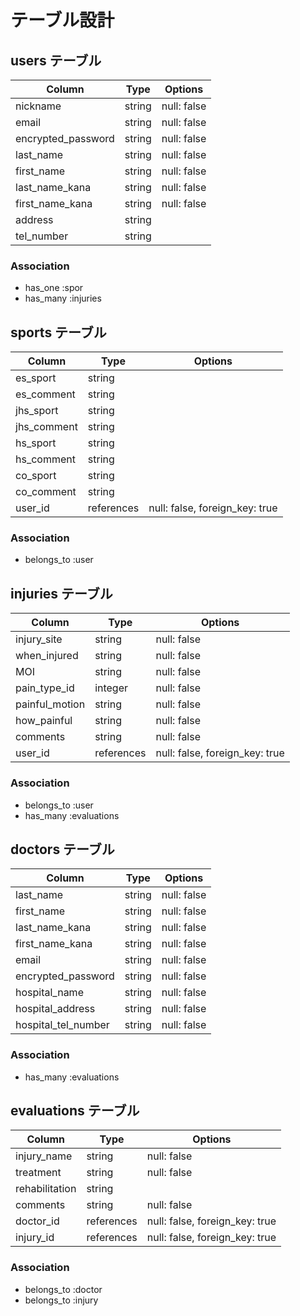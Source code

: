 # テーブル設計

## users テーブル

| Column             | Type   | Options     |
| ------------------ | ------ | ----------- |
| nickname           | string | null: false |
| email              | string | null: false |
| encrypted_password | string | null: false |
| last_name          | string | null: false |
| first_name         | string | null: false |
| last_name_kana     | string | null: false |
| first_name_kana    | string | null: false |
| address            | string |             |
| tel_number         | string |             |


### Association

- has_one :spor
- has_many :injuries


## sports テーブル

| Column            | Type       | Options                        |
| ----------------- | ---------- | ------------------------------ |
| es_sport          | string     |                                |
| es_comment        | string     |                                |
| jhs_sport         | string     |                                |
| jhs_comment       | string     |                                |
| hs_sport          | string     |                                |
| hs_comment        | string     |                                |
| co_sport          | string     |                                |
| co_comment        | string     |                                |
| user_id           | references | null: false, foreign_key: true |

### Association

- belongs_to :user

## injuries テーブル

| Column             | Type       | Options                        |
| ------------------ | ---------- | ------------------------------ |
| injury_site        | string     | null: false                    |
| when_injured       | string     | null: false                    |
| MOI                | string     | null: false                    |
| pain_type_id       | integer    | null: false                    |
| painful_motion     | string     | null: false                    |
| how_painful        | string     | null: false                    |
| comments           | string     | null: false                    |
| user_id            | references | null: false, foreign_key: true |

### Association

- belongs_to :user
- has_many :evaluations


## doctors テーブル

| Column              | Type   | Options     |
| ------------------- | ------ | ----------- |
| last_name           | string | null: false |
| first_name          | string | null: false |
| last_name_kana      | string | null: false |
| first_name_kana     | string | null: false |
| email               | string | null: false |
| encrypted_password  | string | null: false |
| hospital_name       | string | null: false |
| hospital_address    | string | null: false |
| hospital_tel_number | string | null: false |

### Association

- has_many :evaluations


## evaluations テーブル

| Column             | Type       | Options                        |
| ------------------ | ---------- | ------------------------------ |  
| injury_name        | string     | null: false                    |
| treatment          | string     | null: false                    |
| rehabilitation     | string     |                                |
| comments           | string     | null: false                    |
| doctor_id          | references | null: false, foreign_key: true |
| injury_id          | references | null: false, foreign_key: true |

### Association

- belongs_to :doctor
- belongs_to :injury

